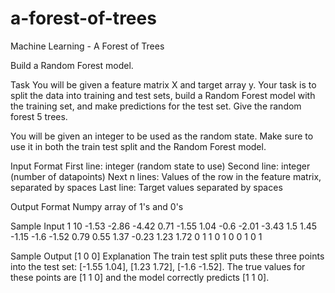 # a-forest-of-trees

Machine Learning - A Forest of Trees


Build a Random Forest model.

Task
You will be given a feature matrix X and target array y. Your task is to split the data into training and test sets, build a Random Forest model with the training set, and make predictions for the test set. Give the random forest 5 trees.

You will be given an integer to be used as the random state. Make sure to use it in both the train test split and the Random Forest model.

Input Format
First line: integer (random state to use)
Second line: integer (number of datapoints)
Next n lines: Values of the row in the feature matrix, separated by spaces
Last line: Target values separated by spaces

Output Format
Numpy array of 1's and 0's

Sample Input
1
10
-1.53 -2.86
-4.42 0.71
-1.55 1.04
-0.6 -2.01
-3.43 1.5
1.45 -1.15
-1.6 -1.52
0.79 0.55
1.37 -0.23
1.23 1.72
0 1 1 0 1 0 0 1 0 1

Sample Output
[1 0 0]
Explanation
The train test split puts these three points into the test set:
[-1.55 1.04], [1.23 1.72], [-1.6 -1.52]. The true values for these points are [1 1 0] and the model correctly predicts [1 1 0].